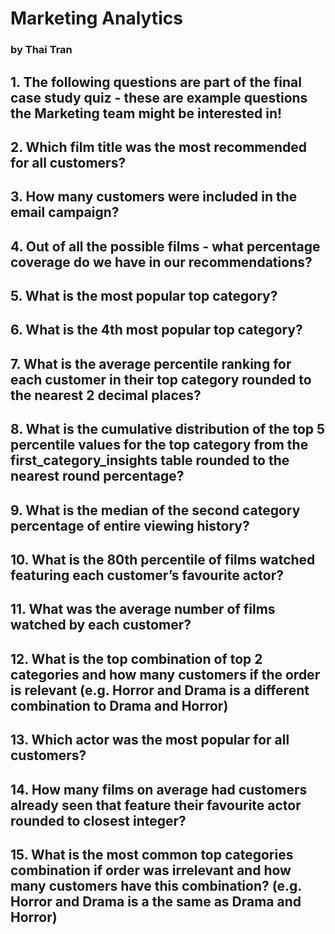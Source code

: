 # Marketing Analytics
### by Thai Tran
## 1. The following questions are part of the final case study quiz - these are example questions the Marketing team might be interested in!

## 2. Which film title was the most recommended for all customers?

## 3. How many customers were included in the email campaign?

## 4. Out of all the possible films - what percentage coverage do we have in our recommendations?

## 5. What is the most popular top category?

## 6. What is the 4th most popular top category?

## 7. What is the average percentile ranking for each customer in their top category rounded to the nearest 2 decimal places?
## 8. What is the cumulative distribution of the top 5 percentile values for the top category from the first_category_insights table rounded to the nearest round percentage?

## 9. What is the median of the second category percentage of entire viewing history?

## 10. What is the 80th percentile of films watched featuring each customer’s favourite actor?
## 11. What was the average number of films watched by each customer?

## 12. What is the top combination of top 2 categories and how many customers if the order is relevant (e.g. Horror and Drama is a different combination to Drama and Horror)
## 13. Which actor was the most popular for all customers?

## 14. How many films on average had customers already seen that feature their favourite actor rounded to closest integer?

## 15. What is the most common top categories combination if order was irrelevant and how many customers have this combination? (e.g. Horror and Drama is a the same as Drama and Horror)